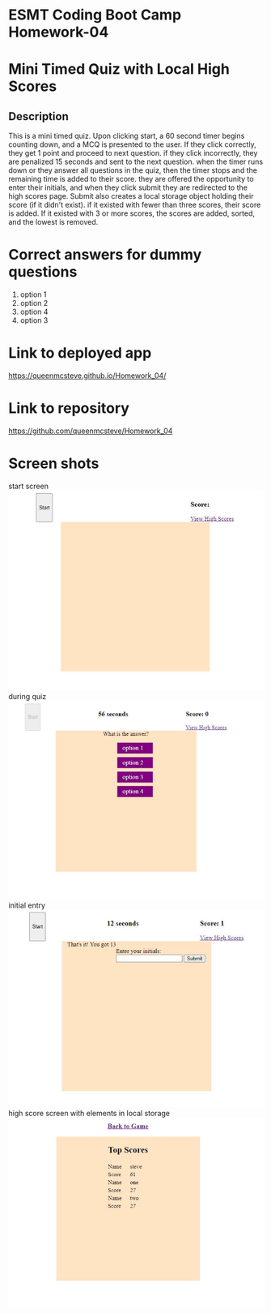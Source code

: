 # ESMT Coding Boot Camp Homework-04

# Mini Timed Quiz with Local High Scores

## Description

This is a mini timed quiz. Upon clicking start, a 60 second timer begins counting down, and a MCQ is presented to the user. If they click correctly, they get 1 point and proceed to next question. if they click incorrectly, they are penalized 15 seconds and sent to the next question. when the timer runs down or they answer all questions in the quiz, then the timer stops and the remaining time is added to their score. they are offered the opportunity to enter their initials, and when they click submit they are redirected to the high scores page. Submit also creates a local storage object holding their score (if it didn't exist). if it existed with fewer than three scores, their score is added. If it existed with 3 or more scores, the scores are added, sorted, and the lowest is removed.

# Correct answers for dummy questions

1. option 1
2. option 2
3. option 4
4. option 3

# Link to deployed app

https://queenmcsteve.github.io/Homework_04/

# Link to repository

https://github.com/queenmcsteve/Homework_04

# Screen shots

start screen
![screenshot](./assets/images/start_screen.jpg)
during quiz
![screenshot](./assets/images/during_quiz.jpg)
initial entry
![screenshot](./assets/images/initial_entry.jpg)
high score screen with elements in local storage
![screenshot](./assets/images/highscores.jpg)
